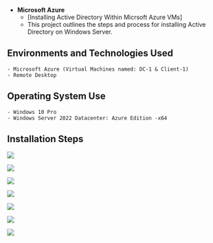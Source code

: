 -  <b>Microsoft Azure</b>
    - [Installing Active Directory Within Micrsoft Azure VMs]
    - This project outlines the steps and process for installing Active Directory on Windows Server.


 <h2>Environments and Technologies Used</h2>

    - Microsoft Azure (Virtual Machines named: DC-1 & Client-1)
    - Remote Desktop

<h2>Operating System Use </h2>

    - Windows 10 Pro  
    - Windows Server 2022 Datacenter: Azure Edition -x64

<h2>Installation Steps</h2>


<p>
<img src="https://i.imgur.com/oRrNsje.png"
<p>


<p>
<img src="https://i.imgur.com/is7DETm.png"   
<p>


<p>
<img src="https://i.imgur.com/cI1Mt2J.png"
<p>

    
<p>
<img src="https://i.imgur.com/DmkvEDu.png"
<p>

<p>
<img src="https://i.imgur.com/ntcpmFB.png"
</p>

<p>
<img src="https://i.imgur.com/QRx5C5V.png"
</p>


<p>
<img src="https://i.imgur.com/IKAHWml.png"
</p>
